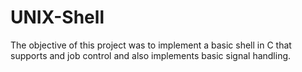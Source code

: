 # UNIX-Shell
The objective of this project was to implement a basic shell in C that supports and job control and also implements basic signal handling.
